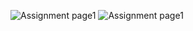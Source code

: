 ![Assignment page1](/Assignment/Lab_1_Divide_and_Conquer-1.jpg)
![Assignment page1](/Assignment/Lab_1_Divide_and_Conquer-2.jpg)



